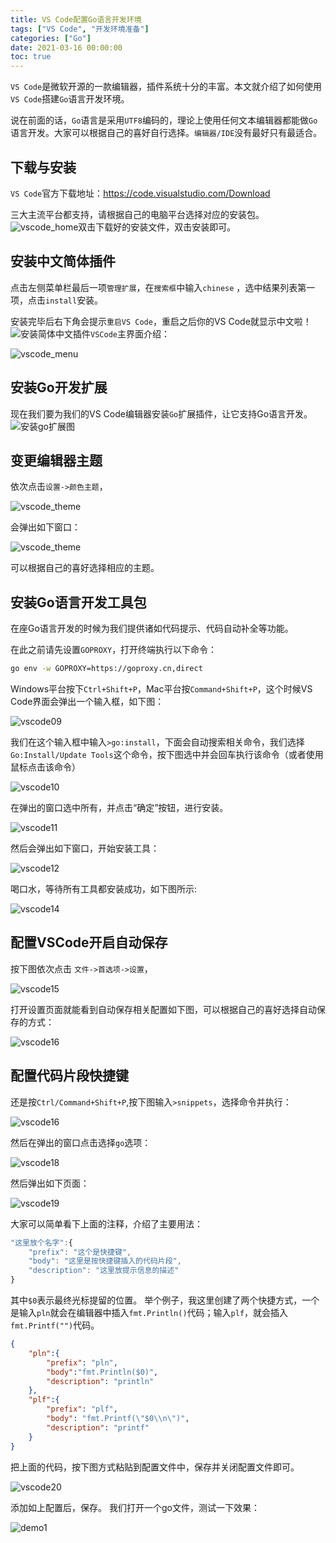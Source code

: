 ```yaml
---
title: VS Code配置Go语言开发环境
tags: ["VS Code", "开发环境准备"]
categories: ["Go"]
date: 2021-03-16 00:00:00
toc: true
---
```


`VS Code`是微软开源的一款编辑器，插件系统十分的丰富。本文就介绍了如何使用`VS Code`搭建`Go`语言开发环境。<!--more-->

说在前面的话，`Go`语言是采用`UTF8`编码的，理论上使用任何文本编辑器都能做`Go`语言开发。大家可以根据自己的喜好自行选择。`编辑器/IDE`没有最好只有最适合。

## 下载与安装

`VS Code`官方下载地址：https://code.visualstudio.com/Download

三大主流平台都支持，请根据自己的电脑平台选择对应的安装包。![vscode_home](https://blog.imw7.com/images/Go/install_go_dev/vscode_home.png)双击下载好的安装文件，双击安装即可。

## 安装中文简体插件

点击左侧菜单栏最后一项`管理扩展`，在`搜索框`中输入`chinese` ，选中结果列表第一项，点击`install`安装。

安装完毕后右下角会提示`重启VS Code`，重启之后你的VS Code就显示中文啦！![安装简体中文插件](https://blog.imw7.com/images/Go/install_go_dev/vscode1.gif)`VSCode`主界面介绍：

![vscode_menu](https://blog.imw7.com/images/Go/install_go_dev/vscode_menu1.png)

## 安装Go开发扩展

现在我们要为我们的VS Code编辑器安装`Go`扩展插件，让它支持Go语言开发。![安装go扩展图](https://blog.imw7.com/images/Go/install_go_dev/vscode_plugin1.png)

## 变更编辑器主题

依次点击`设置->颜色主题`，

![vscode_theme](https://blog.imw7.com/images/Go/00_config_VSCode/vscode_theme01.png)

会弹出如下窗口：

![vscode_theme](https://blog.imw7.com/images/Go/00_config_VSCode/vscode_theme02.png)

可以根据自己的喜好选择相应的主题。

## 安装Go语言开发工具包

在座Go语言开发的时候为我们提供诸如代码提示、代码自动补全等功能。

在此之前请先设置`GOPROXY`，打开终端执行以下命令：

```bash
go env -w GOPROXY=https://goproxy.cn,direct
```

Windows平台按下`Ctrl+Shift+P`，Mac平台按`Command+Shift+P`，这个时候VS Code界面会弹出一个输入框，如下图：

![vscode09](https://blog.imw7.com/images/Go/00_config_VSCode/vscode09.png)

我们在这个输入框中输入`>go:install`，下面会自动搜索相关命令，我们选择`Go:Install/Update Tools`这个命令，按下图选中并会回车执行该命令（或者使用鼠标点击该命令）

![vscode10](https://blog.imw7.com/images/Go/00_config_VSCode/vscode10.png)

在弹出的窗口选中所有，并点击“确定”按钮，进行安装。

![vscode11](https://blog.imw7.com/images/Go/00_config_VSCode/vscode11.png)

然后会弹出如下窗口，开始安装工具：

![vscode12](https://blog.imw7.com/images/Go/00_config_VSCode/vscode12.png)

喝口水，等待所有工具都安装成功，如下图所示:

![vscode14](https://blog.imw7.com/images/Go/00_config_VSCode/vscode14.png)

## 配置VSCode开启自动保存

按下图依次点击 `文件->首选项->设置`，

![vscode15](https://blog.imw7.com/images/Go/00_config_VSCode/vscode15.png)

打开设置页面就能看到自动保存相关配置如下图，可以根据自己的喜好选择自动保存的方式：

![vscode16](https://blog.imw7.com/images/Go/00_config_VSCode/vscode16.png)

## 配置代码片段快捷键

还是按`Ctrl/Command+Shift+P`,按下图输入`>snippets`，选择命令并执行：

![vscode16](https://blog.imw7.com/images/Go/00_config_VSCode/vscode17.png)

然后在弹出的窗口点击选择`go`选项：

![vscode18](https://blog.imw7.com/images/Go/00_config_VSCode/vscode18.png)

然后弹出如下页面：

![vscode19](https://blog.imw7.com/images/Go/00_config_VSCode/vscode19.png)

大家可以简单看下上面的注释，介绍了主要用法：

```js
"这里放个名字":{
    "prefix": "这个是快捷键",
    "body": "这里是按快捷键插入的代码片段",
    "description": "这里放提示信息的描述"
}
```

其中`$0`表示最终光标提留的位置。 举个例子，我这里创建了两个快捷方式，一个是输入`pln`就会在编辑器中插入`fmt.Println()`代码；输入`plf`，就会插入`fmt.Printf("")`代码。

```json
{
	"pln":{
		"prefix": "pln",
		"body":"fmt.Println($0)",
		"description": "println"
	},
	"plf":{
		"prefix": "plf",
		"body": "fmt.Printf(\"$0\\n\")",
		"description": "printf"
	}
}
```

把上面的代码，按下图方式粘贴到配置文件中，保存并关闭配置文件即可。

![vscode20](https://blog.imw7.com/images/Go/00_config_VSCode/vscode20.png)

添加如上配置后，保存。 我们打开一个go文件，测试一下效果：

![demo1](https://blog.imw7.com/images/Go/00_config_VSCode/vscode21.gif)